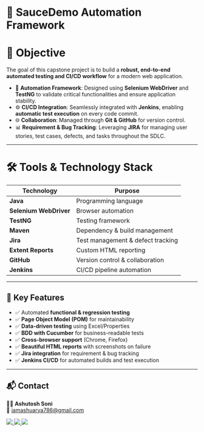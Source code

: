 # 🚀 SauceDemo Automation Framework  

# 🎯 Objective  
The goal of this capstone project is to build a **robust, end-to-end automated testing and CI/CD workflow** for a modern web application.  

- 🧩 **Automation Framework**: Designed using **Selenium WebDriver** and **TestNG** to validate critical functionalities and ensure application stability.  
- ⚙️ **CI/CD Integration**: Seamlessly integrated with **Jenkins**, enabling **automatic test execution** on every code commit.  
- 🌐 **Collaboration**: Managed through **Git & GitHub** for version control.  
- 📊 **Requirement & Bug Tracking**: Leveraging **JIRA** for managing user stories, test cases, defects, and tasks throughout the SDLC.  

---

# 🛠️ Tools & Technology Stack  

| Technology          | Purpose                                   |
|---------------------|-------------------------------------------|
| **Java**            | Programming language                      |
| **Selenium WebDriver** | Browser automation                        |
| **TestNG**          | Testing framework                         |
| **Maven**           | Dependency & build management             |
| **Jira**            | Test management & defect tracking         |
| **Extent Reports**  | Custom HTML reporting                     |
| **GitHub**          | Version control & collaboration           |
| **Jenkins**         | CI/CD pipeline automation                 |

---

## 🎯 Key Features  
- ✅ Automated **functional & regression testing**  
- ✅ **Page Object Model (POM)** for maintainability  
- ✅ **Data-driven testing** using Excel/Properties  
- ✅ **BDD with Cucumber** for business-readable tests  
- ✅ **Cross-browser support** (Chrome, Firefox)  
- ✅ **Beautiful HTML reports** with screenshots on failure  
- ✅ **Jira integration** for requirement & bug tracking  
- ✅ **Jenkins CI/CD** for automated builds and test execution  

-------

## 📬 Contact  
👨‍💻 **Ashutosh Soni**  
📧 iamashuarya786@gmail.com 
<p align="left">
  <a href="https://www.linkedin.com/in/beingashusoni/" target="_blank">
    <img src="https://img.shields.io/badge/LinkedIn-0077B5?style=for-the-badge&logo=linkedin&logoColor=white"/>
  </a>
  <a href="https://github.com/beingashusoni" target="_blank">
    <img src="https://img.shields.io/badge/GitHub-100000?style=for-the-badge&logo=github&logoColor=white"/>
  </a>
  <a href="https://portfolio-blush-nu-17.vercel.app/" target="_blank">
    <img src="https://img.shields.io/badge/Website-4285F4?style=for-the-badge&logo=google-chrome&logoColor=white"/>
  </a>
</p>
